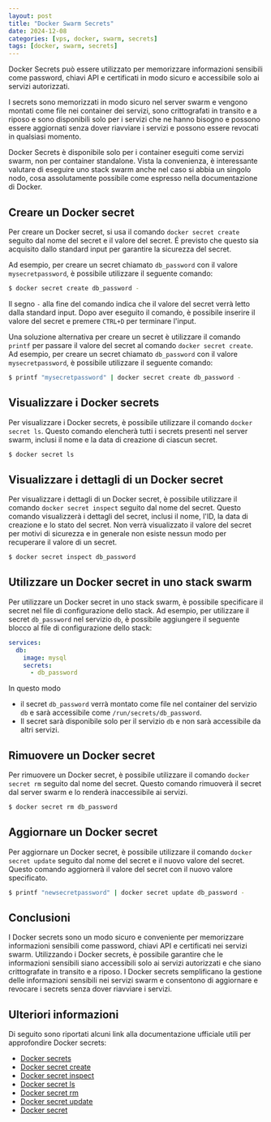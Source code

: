 ```yaml
---
layout: post
title: "Docker Swarm Secrets"
date: 2024-12-08
categories: [vps, docker, swarm, secrets]
tags: [docker, swarm, secrets]
---
```

Docker Secrets può essere utilizzato per memorizzare informazioni sensibili come password, chiavi API e certificati in modo sicuro e accessibile solo ai servizi autorizzati.


I secrets sono memorizzati in modo sicuro nel server swarm e vengono montati come file nei container dei servizi, sono crittografati in transito e a riposo e sono disponibili solo per i servizi che ne hanno bisogno e possono essere aggiornati senza dover riavviare i servizi e possono essere revocati in qualsiasi momento.

Docker Secrets è disponibile solo per i container eseguiti come servizi swarm, non per container standalone. Vista la convenienza, è interessante valutare di eseguire uno stack swarm anche nel caso si abbia un singolo nodo, cosa assolutamente possibile come espresso nella documentazione di Docker.


## Creare un Docker secret
Per creare un Docker secret, si usa il comando `docker secret create` seguito dal nome del secret e il valore del secret. É previsto che questo sia acquisito dallo standard input per garantire la sicurezza del secret.

Ad esempio, per creare un secret chiamato `db_password` con il valore `mysecretpassword`, è possibile utilizzare il seguente comando:

```bash
$ docker secret create db_password -
```

Il segno `-` alla fine del comando indica che il valore del secret verrà letto dalla standard input. Dopo aver eseguito il comando, è possibile inserire il valore del secret e premere `CTRL+D` per terminare l'input.

Una soluzione alternativa per creare un secret è utilizzare il comando `printf` per passare il valore del secret al comando `docker secret create`. Ad esempio, per creare un secret chiamato
`db_password` con il valore `mysecretpassword`, è possibile utilizzare il seguente comando:

```bash
$ printf "mysecretpassword" | docker secret create db_password -
```

## Visualizzare i Docker secrets
Per visualizzare i Docker secrets, è possibile utilizzare il comando `docker secret ls`. Questo comando elencherà tutti i secrets presenti nel server swarm, inclusi il nome e la data di creazione di ciascun secret.

```bash
$ docker secret ls
```

## Visualizzare i dettagli di un Docker secret
Per visualizzare i dettagli di un Docker secret, è possibile utilizzare il comando `docker secret inspect` seguito dal nome del secret. Questo comando visualizzerà i dettagli del secret, inclusi il nome, l'ID, la data di creazione e lo stato del secret. Non verrà visualizzato il valore del secret per motivi di sicurezza e in generale non esiste nessun modo per recuperare il valore di un secret.

```bash
$ docker secret inspect db_password
```

## Utilizzare un Docker secret in uno stack swarm
Per utilizzare un Docker secret in uno stack swarm, è possibile specificare il secret nel file di configurazione dello stack. Ad esempio, per utilizzare il secret `db_password` nel servizio `db`, è possibile aggiungere il seguente blocco al file di configurazione dello stack:

```yaml
services:
  db:
    image: mysql
    secrets:
      - db_password
```

In questo modo
- il secret `db_password` verrà montato come file nel container del servizio `db` e sarà accessibile come `/run/secrets/db_password`.
- Il secret sarà disponibile solo per il servizio `db` e non sarà accessibile da altri servizi.

## Rimuovere un Docker secret
Per rimuovere un Docker secret, è possibile utilizzare il comando `docker secret rm` seguito dal nome del secret. Questo comando rimuoverà il secret dal server swarm e lo renderà inaccessibile ai servizi.

```bash
$ docker secret rm db_password
```

## Aggiornare un Docker secret
Per aggiornare un Docker secret, è possibile utilizzare il comando `docker secret update` seguito dal nome del secret e il nuovo valore del secret. Questo comando aggiornerà il valore del secret con il nuovo valore specificato.

```bash
$ printf "newsecretpassword" | docker secret update db_password -
```

## Conclusioni
I Docker secrets sono un modo sicuro e conveniente per memorizzare informazioni sensibili come password, chiavi API e certificati nei servizi swarm. Utilizzando i Docker secrets, è possibile garantire che le informazioni sensibili siano accessibili solo ai servizi autorizzati e che siano crittografate in transito e a riposo. I Docker secrets semplificano la gestione delle informazioni sensibili nei servizi swarm e consentono di aggiornare e revocare i secrets senza dover riavviare i servizi.

## Ulteriori informazioni
Di seguito sono riportati alcuni link alla documentazione ufficiale utili per approfondire Docker secrets:
- [Docker secrets](https://docs.docker.com/engine/swarm/secrets/)
- [Docker secret create](https://docs.docker.com/engine/reference/commandline/secret_create/)
- [Docker secret inspect](https://docs.docker.com/engine/reference/commandline/secret_inspect/)
- [Docker secret ls](https://docs.docker.com/engine/reference/commandline/secret_ls/)
- [Docker secret rm](https://docs.docker.com/engine/reference/commandline/secret_rm/)
- [Docker secret update](https://docs.docker.com/engine/reference/commandline/secret_update/)
- [Docker secret](https://docs.docker.com/engine/reference/commandline/secret/)

